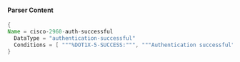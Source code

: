 #### Parser Content
```Java
{
Name = cisco-2960-auth-successful
  DataType = "authentication-successful"
  Conditions = [ """%DOT1X-5-SUCCESS:""", """Authentication successful""" ]
}
```